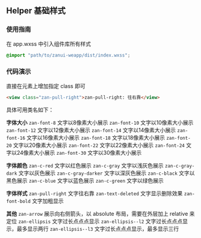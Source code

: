 ## Helper 基础样式

### 使用指南
在 app.wxss 中引入组件库所有样式
```css
@import "path/to/zanui-weapp/dist/index.wxss";
```

### 代码演示
直接在元素上增加指定 class 即可
```html
<view class="zan-pull-right">zan-pull-right: 往右靠</view>
```

具体可用类名如下：

**字体大小**
`zan-font-8` 文字以8像素大小展示
`zan-font-10` 文字以10像素大小展示
`zan-font-12` 文字以12像素大小展示
`zan-font-14` 文字以14像素大小展示
`zan-font-16` 文字以16像素大小展示
`zan-font-18` 文字以18像素大小展示
`zan-font-20` 文字以20像素大小展示
`zan-font-22` 文字以22像素大小展示
`zan-font-24` 文字以24像素大小展示
`zan-font-30` 文字以30像素大小展示

**字体颜色**
`zan-c-red` 文字以红色展示
`zan-c-gray` 文字以浅灰色展示
`zan-c-gray-dark` 文字以灰色展示
`zan-c-gray-darker` 文字以深灰色展示
`zan-c-black` 文字以黑色展示
`zan-c-blue` 文字以蓝色展示
`zan-c-green` 文字以绿色展示

**字体样式**
`zan-pull-right` 文字往右靠
`zan-text-deleted` 文字显示删除效果
`zan-font-bold` 文字加粗显示

**其他**
`zan-arrow` 展示向右侧箭头，以 absolute 布局，需要在外层加上 relative 来定位
`zan-ellipsis` 文字过长点点点显示
`zan-ellipsis--l2` 文字过长点点点显示，最多显示两行
`zan-ellipsis--l3` 文字过长点点点显示，最多显示三行

